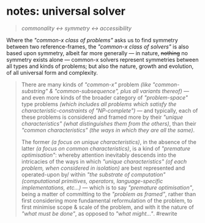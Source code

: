 # notes: universal solver
> *commonality <-> symmetry <-> accessibility*

Where the *"common-x class of problems"* asks us to find symmetry between two reference-frames, the *"common-x class of solvers"* is also based upon symmetry, albeit far more generally — in nature, ~~nothing~~ no symmetry exists alone — common-x solvers represent symmetries between all types and kinds of problems; but also the nature, growth and evolution, of all universal form and complexity.

> There are many kinds of *"common-x"* problem *(like "common-substring" & "common-subsequence", plus all variants thereof)* — and even more kinds of the broader category of *"problem-space"* type problems *(which includes all problems which satisfy the characteristic-constraints of "NP-complete")* — and typically, each of these problems is considered and framed more by their *"unique characteristics"* *(what distinguishes them from the others)*, than their *"common characteristics"* *(the ways in which they are all the same)*.
> 
> The former *(a focus on unique characteristics)*, in the absence of the latter *(a focus on common characteristics)*, is a kind of *"premature optimisation"*: whereby attention inevitably descends into the intricacies of the ways in which *"unique characteristics"* *(of each problem, when considered in isolation)* are best represented and operated-upon by/ within *"the substrate of computation"* *(computational primitives, operators, language-specific implementations, etc...)* — which is to say *"premature optimisation"*, being a matter of committing to the *"problem as framed"*, rather than first considering more fundamental reformulation of the problem, to first minimise scope & scale of the problem, and with it the nature of *"what must be done"*, as opposed to *"what might..."*. #rewrite
